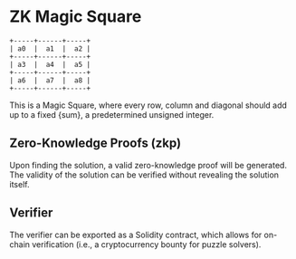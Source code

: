 # ZK Magic Square

    +-----+------+-----+
    | a0  |  a1  |  a2 |
    +-----+------+-----+
    | a3  |  a4  |  a5 |
    +-----+------+-----+
    | a6  |  a7  |  a8 |
    +-----+------+-----+

This is a Magic Square, where every row, column and diagonal should add up to a fixed {sum}, a predetermined unsigned integer.

## Zero-Knowledge Proofs (zkp)

Upon finding the solution, a valid zero-knowledge proof will be generated. The validity of the solution can be verified without revealing the solution itself.

## Verifier

The verifier can be exported as a Solidity contract, which allows for on-chain verification (i.e., a cryptocurrency bounty for puzzle solvers).
